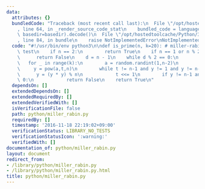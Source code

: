 ```yaml
---
data:
  attributes: {}
  bundledCode: "Traceback (most recent call last):\n  File \"/opt/hostedtoolcache/Python/3.8.5/x64/lib/python3.8/site-packages/onlinejudge_verify/documentation/build.py\"\
    , line 64, in _render_source_code_stat\n    bundled_code = language.bundle(stat.path,\
    \ basedir=basedir).decode()\n  File \"/opt/hostedtoolcache/Python/3.8.5/x64/lib/python3.8/site-packages/onlinejudge_verify/languages/python.py\"\
    , line 84, in bundle\n    raise NotImplementedError\nNotImplementedError\n"
  code: "#!/usr/bin/env python3\n\ndef is_prime(n, k=20): # miller-rabin primality\
    \ test\n    if n == 2:\n        return True\n    if n == 1 or n % 2 == 0:\n  \
    \      return False\n    d = n - 1\n    while d % 2 == 0:\n        d //= 2\n \
    \   for _ in range(k):\n        a = random.randint(1,n-2)\n        t = d\n   \
    \     y = pow(a,t,n)\n        while t != n-1 and y != 1 and y != n-1:\n      \
    \      y = (y * y) % n\n            t <<= 1\n        if y != n-1 and t & 1 ==\
    \ 0:\n            return False\n    return True\n"
  dependsOn: []
  extendedDependsOn: []
  extendedRequiredBy: []
  extendedVerifiedWith: []
  isVerificationFile: false
  path: python/miller_rabin.py
  requiredBy: []
  timestamp: '2016-11-18 22:19:02+09:00'
  verificationStatus: LIBRARY_NO_TESTS
  verificationStatusIcon: ':warning:'
  verifiedWith: []
documentation_of: python/miller_rabin.py
layout: document
redirect_from:
- /library/python/miller_rabin.py
- /library/python/miller_rabin.py.html
title: python/miller_rabin.py
---
```

